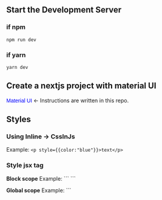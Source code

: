 ## Start the Development Server

### if npm
```npm run dev```

### if yarn
```yarn dev```

## Create a nextjs project with material UI
[ Material UI ](https://github.com/mui-org/material-ui/tree/master/examples/nextjs) <- Instructions are written in this repo.




## Styles
### Using Inline -> CssInJs
Example:   ```<p style={{color:"blue"}}>text</p>```
  
### Style jsx tag
**Block scope**
Example: ```
          <style jsx>
  h1, a {
    font-family: "Arial";
  }
  a {
    text-decoration: none;
    color: blue;
  }

  a:hover {
    opacity: 0.6;
  }
</style> ```

**Global scope**
Example:  ```
             <style jsx global>{`
        .markdown {
          font-family: 'Arial';
        }

        .markdown a {
          text-decoration: none;
          color: blue;
        }

        .markdown a:hover {
          opacity: 0.6;
        }

        .markdown h3 {
          margin: 0;
          padding: 0;
          text-transform: uppercase;
        }
      `}
      </style>```

 
